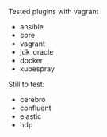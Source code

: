 

Tested plugins with vagrant
- ansible
- core
- vagrant
- jdk_oracle
- docker
- kubespray

Still to test:
- cerebro
- confluent
- elastic
- hdp
